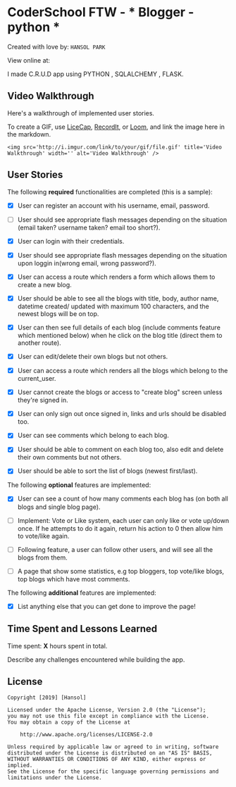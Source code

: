 # CoderSchool FTW - * Blogger - python *

Created with love by: `HANSOL PARK`
  
View online at: ` `
  
I made C.R.U.D app using PYTHON , SQLALCHEMY , FLASK.

## Video Walkthrough

Here's a walkthrough of implemented user stories.

To create a GIF, use [LiceCap](http://www.cockos.com/licecap/), [RecordIt](http://www.recordit.co), or [Loom](http://www.useloom.com), and link the image here in the markdown.

```
<img src='http://i.imgur.com/link/to/your/gif/file.gif' title='Video Walkthrough' width='' alt='Video Walkthrough' />
```

## User Stories

The following **required** functionalities are completed (this is a sample):

* [x] User can register an account with his username, email, password.
* [ ] User should see appropriate flash messages depending on the situation (email taken? username taken? email too short?).
* [x] User can login with their credentials.
* [x] User should see appropriate flash messages depending on the situation upon loggin in(wrong email, wrong password?).
* [x] User can access a route which renders a form which allows them to create a new blog.
* [x] User should be able to see all the blogs with title, body, author name, datetime created/ updated with maximum 100 characters, and the newest blogs will be on top.

* [x] User can then see full details of each blog (include comments feature which mentioned below) when he click on the blog title (direct them to another route).

* [x] User can edit/delete their own blogs but not others.

* [x] User can access a route which renders all the blogs which belong to the current_user.

* [x] User cannot create the blogs or access to "create blog" screen unless they're signed in.

* [x] User can only sign out once signed in, links and urls should be disabled too.

* [x] User can see comments which belong to each blog.

* [x] User should be able to comment on each blog too, also edit and delete their own comments but not others.

* [x] User should be able to sort the list of blogs (newest first/last).

The following **optional** features are implemented:

* [x] User can see a count of how many comments each blog has (on both all blogs and single blog page).
* [ ] Implement: Vote or Like system, each user can only like or vote up/down once. If he attempts to do it again, return his action to 0 then allow him to vote/like again.
* [ ] Following feature, a user can follow other users, and will see all the blogs from them.
* [ ] A page that show some statistics, e.g top bloggers, top vote/like blogs, top blogs which have most comments.


The following **additional** features are implemented:

* [x] List anything else that you can get done to improve the page!

## Time Spent and Lessons Learned

Time spent: **X** hours spent in total.

Describe any challenges encountered while building the app.

## License

    Copyright [2019] [Hansol]

    Licensed under the Apache License, Version 2.0 (the "License");
    you may not use this file except in compliance with the License.
    You may obtain a copy of the License at

        http://www.apache.org/licenses/LICENSE-2.0

    Unless required by applicable law or agreed to in writing, software
    distributed under the License is distributed on an "AS IS" BASIS,
    WITHOUT WARRANTIES OR CONDITIONS OF ANY KIND, either express or implied.
    See the License for the specific language governing permissions and
    limitations under the License.